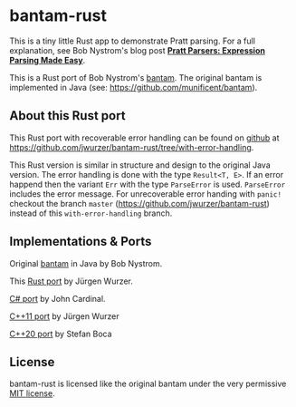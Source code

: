 bantam-rust
===========

This is a tiny little Rust app to demonstrate Pratt parsing. For a full
explanation, see Bob Nystrom's blog post [**Pratt Parsers: Expression Parsing Made Easy**][blog].

[blog]: http://journal.stuffwithstuff.com/2011/03/19/pratt-parsers-expression-parsing-made-easy/

This is a Rust port of Bob Nystrom's [bantam][java].
The original bantam is implemented in Java (see: https://github.com/munificent/bantam).

[java]: https://github.com/munificent/bantam

## About this Rust port

This Rust port with recoverable error handling can be found on [github][rust] at
https://github.com/jwurzer/bantam-rust/tree/with-error-handling.

[rust]: https://github.com/jwurzer/bantam-rust/tree/with-error-handling

This Rust version is similar in structure and design to the original Java version.
The error handling is done with the type `Result<T, E>`. If an error happend then
the variant `Err` with the type `ParseError` is used. `ParseError` includes the
error message. For unrecoverable error handing with `panic!` checkout the branch `master`
(https://github.com/jwurzer/bantam-rust) instead of this `with-error-handling` branch.

## Implementations & Ports

Original [bantam](https://github.com/munificent/bantam) in Java by Bob Nystrom.

This [Rust port](https://github.com/jwurzer/bantam-rust) by Jürgen Wurzer.

[C# port](https://github.com/jfcardinal/BantamCs) by John Cardinal.

[C++11 port](https://github.com/jwurzer/bantam-cpp) by Jürgen Wurzer

[C++20 port](https://github.com/stefanboca/bantam-cpp) by Stefan Boca

## License

bantam-rust is licensed like the original bantam under the very permissive [MIT license](LICENSE).
